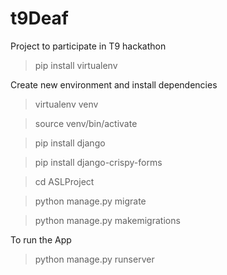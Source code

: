 # t9Deaf

Project to participate in T9 hackathon

> pip install virtualenv
 
Create new environment and install dependencies 

> virtualenv venv

> source venv/bin/activate

> pip install django

> pip install django-crispy-forms

> cd ASLProject

> python manage.py migrate

> python manage.py makemigrations

To run the App

> python manage.py runserver


 
 

